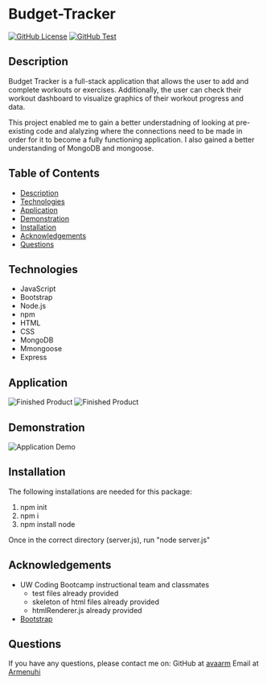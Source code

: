 # Budget-Tracker
[![GitHub License](https://img.shields.io/badge/License-orange.svg)](Develop/License/MIT.md)
[![GitHub Test](https://img.shields.io/badge/Test-blue.svg)](#test)


## Description 

Budget Tracker is a full-stack application that allows the user to add and complete workouts or exercises. 
Additionally, the user can check their workout dashboard to visualize graphics of their workout progress and data. 

This project enabled me to gain a better understadning of looking at pre-existing code and alalyzing where the connections
need to be made in order for it to become a fully functioning application. I also gained a better understanding of MongoDB and mongoose. 



## Table of Contents

* [Description](#Description)
* [Technologies](#technologies)
* [Application](#Application)
* [Demonstration](#demonstration)
* [Installation](#installation)
* [Acknowledgements](#acknowledgements)
* [Questions](#questions)

## Technologies

* JavaScript
* Bootstrap
* Node.js
* npm
* HTML
* CSS
* MongoDB
* Mmongoose
* Express 

## Application 

![Finished Product](./public/assets/FitnessTracker.png)
![Finished Product](./public/assets/dashboard.png)


## Demonstration 

![Application Demo](./public/assets/video.gif)


## Installation

The following installations are needed for this package:
1. npm init 
2. npm i  
3. npm install node
    
Once in the correct directory (server.js), run "node server.js"



## Acknowledgements

* UW Coding Bootcamp instructional team and classmates
    * test files already provided
    * skeleton of html files already provided
    * htmlRenderer.js already provided
* [Bootstrap](https://getbootstrap.com/docs/4.1/getting-started/introduction/)


## Questions 

If you have any questions, please contact me on:
GitHub at [avaarm](https://github.com/avaarm)
Email at [Armenuhi](mailto:avaarm95@mail.com)